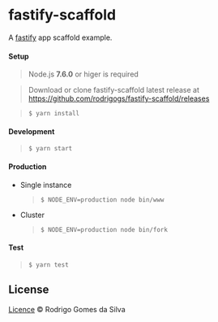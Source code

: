 # fastify-scaffold

A [fastify](http://www.fastify.io/) app scaffold example.

#### Setup

> Node.js **7.6.0** or higer is required

> Download or clone fastify-scaffold latest release at https://github.com/rodrigogs/fastify-scaffold/releases

> ```$ yarn install```

#### Development
> ```$ yarn start```

#### Production
* Single instance
  > ```$ NODE_ENV=production node bin/www```

* Cluster
  > ```$ NODE_ENV=production node bin/fork```

#### Test
> ```$ yarn test```

License
-------
[Licence](https://github.com/rodrigogs/fastify-scaffold/blob/master/LICENSE) © Rodrigo Gomes da Silva
